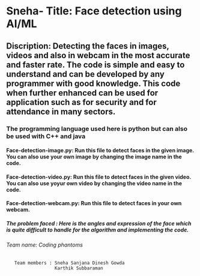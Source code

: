 # Sneha- Title: Face detection using AI/ML
## Discription: Detecting the faces in images, videos and also in webcam in the most accurate and faster rate. The code is simple and easy to understand and can be developed by any programmer with good knowledge. This code when further enhanced can be used for application such as for security and for attendance in many sectors.
### The programming language used here is python but can also be used with C++ and java
#### Face-detection-image.py: Run this file to detect faces in the given image. You can also use your own image by changing the image name in the code.
#### Face-detection-video.py: Run this file to detect faces in the given video. You can also use yoyur own video by changing the video name in the code.
#### Face-detection-webcam.py: Run this file to detect faces in your own webcam.
##### The problem faced : Here is the angles and expression of the face which is quite difficult to handle for the algorithm and implementing the code.
###### Team name: Coding phantoms 
       Team members : Sneha Sanjana Dinesh Gowda 
                      Karthik Subbaraman 
